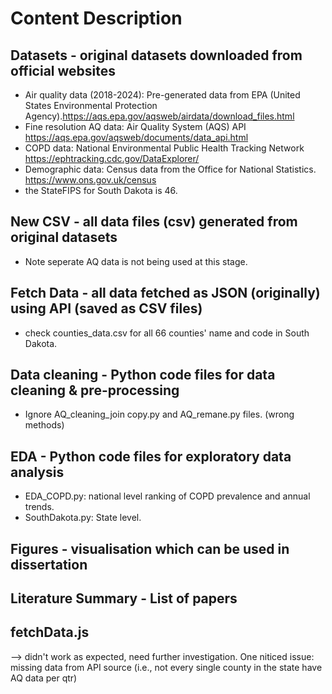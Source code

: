 # Content Description
## Datasets - original datasets downloaded from official websites
- Air quality data (2018-2024): Pre-generated data from EPA (United States Environmental Protection Agency).<https://aqs.epa.gov/aqsweb/airdata/download_files.html>
- Fine resolution AQ data: Air Quality System (AQS) API <https://aqs.epa.gov/aqsweb/documents/data_api.html>
- COPD data: National Environmental Public Health Tracking Network <https://ephtracking.cdc.gov/DataExplorer/>
- Demographic data: Census data from the Office for National Statistics. <https://www.ons.gov.uk/census>
- the StateFIPS for South Dakota is 46.

## New CSV - all data files (csv) generated from original datasets
- Note seperate AQ data is not being used at this stage.

## Fetch Data - all data fetched as JSON (originally) using API (saved as CSV files)
- check counties_data.csv for all 66 counties' name and code in South Dakota.

## Data cleaning - Python code files for data cleaning & pre-processing
- Ignore AQ_cleaning_join copy.py and AQ_remane.py files. (wrong methods)

## EDA -  Python code files for exploratory data analysis
- EDA_COPD.py: national level ranking of COPD prevalence and annual trends.
- SouthDakota.py: State level.

## Figures - visualisation which can be used in dissertation

## Literature Summary - List of papers

## fetchData.js 
--> didn't work as expected, need further investigation. One niticed issue: missing data from API source (i.e., not every single county in the state have AQ data per qtr)
